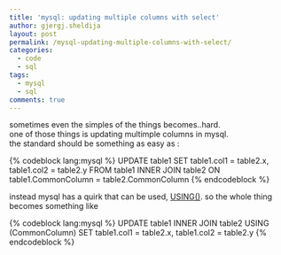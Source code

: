 ```yaml
---
title: 'mysql: updating multiple columns with select'
author: gjergj.sheldija
layout: post
permalink: /mysql-updating-multiple-columns-with-select/
categories:
  - code
  - sql
tags:
  - mysql
  - sql
comments: true
---
```

sometimes even the simples of the things becomes..hard.  
one of those things is updating multimple columns in mysql.  
the standard should be something as easy as :

{% codeblock lang:mysql %}
UPDATE
    table1
SET
    table1.col1 = table2.x,
    table1.col2 = table2.y
FROM
    table1
INNER JOIN
    table2
ON
    table1.CommonColumn = table2.CommonColumn 
{% endcodeblock %}

instead mysql has a quirk that can be used, [USING()](http://dev.mysql.com/doc/refman/5.0/en/join.html)</a>. 
so the whole thing becomes something like

{% codeblock lang:mysql %}
UPDATE
    table1 INNER JOIN table2 USING (CommonColumn)
SET
    table1.col1 = table2.x,
    table1.col2 = table2.y 
{% endcodeblock %}
